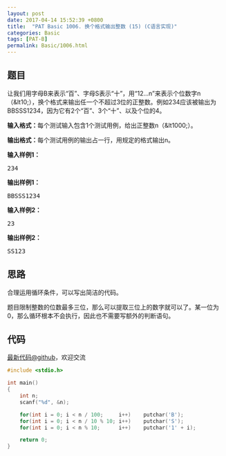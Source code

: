 ```yaml
---
layout: post
date: 2017-04-14 15:52:39 +0800
title:  "PAT Basic 1006. 换个格式输出整数 (15) (C语言实现)"
categories: Basic
tags: [PAT-B]
permalink: Basic/1006.html
---
```


## 题目

<div id="problemContent">
<p>让我们用字母B来表示“百”、字母S表示“十”，用“12...n”来表示个位数字n（&amp;lt10;），换个格式来输出任一个不超过3位的正整数。例如234应该被输出为BBSSS1234，因为它有2个“百”、3个“十”、以及个位的4。</p>
<p><b>输入格式：</b>每个测试输入包含1个测试用例，给出正整数n（&amp;lt1000;）。</p>
<p><b>输出格式：</b>每个测试用例的输出占一行，用规定的格式输出n。</p>
<b>输入样例1：</b><pre>
234
</pre>
<b>输出样例1：</b><pre>
BBSSS1234
</pre>
<b>输入样例2：</b><pre>
23
</pre>
<b>输出样例2：</b><pre>
SS123
</pre>
</div>

## 思路


合理运用循环条件，可以写出简洁的代码。

题目限制整数的位数最多三位，那么可以提取三位上的数字就可以了。某一位为0，那么循环根本不会执行，因此也不需要写额外的判断语句。


## 代码

[最新代码@github](https://github.com/OliverLew/PAT/blob/master/PATBasic/1006.c)，欢迎交流
```c
#include <stdio.h>

int main()
{
    int n;
    scanf("%d", &n);

    for(int i = 0; i < n / 100;     i++)    putchar('B');
    for(int i = 0; i < n / 10 % 10; i++)    putchar('S');
    for(int i = 0; i < n % 10;      i++)    putchar('1' + i);

    return 0;
}

```